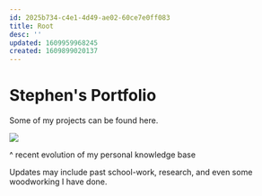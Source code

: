 ```yaml
---
id: 2025b734-c4e1-4d49-ae02-60ce7e0ff083
title: Root
desc: ''
updated: 1609959968245
created: 1609899020137
---
```


# Stephen's Portfolio

Some of my projects can be found here. 

![](/assets/images/git-scroll.gif)

^ recent evolution of my personal knowledge base

Updates may include past school-work, research, and even some woodworking I have done.